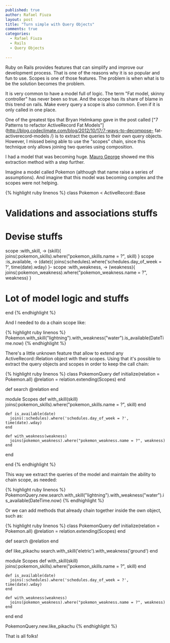 ```yaml
---
published: true
author: Rafael Fiuza
layout: post
title: "Turn simple with Query Objects"
comments: true
categories:
  - Rafael Fiuza
  - Rails
  - Query Objects
  
---
```


Ruby on Rails provides features that can simplify and improve our development process. That is one of the reasons why it is so popular and fun to use.
Scopes is one of those features. The problem is when what is to be the solution becomes the problem.

<!--more-->

It is very common to have a model full of logic. The term "Fat model, skinny controller" has never been so true. And the scope has its share of blame in this trend on rails. 
Make every query a scope is also common. Even if it is only called in one place.

One of the greatest tips that Bryan Helmkamp gave in the post called ["7 Patterns to refactor ActiveRecord Fat Models"](http://blog.codeclimate.com/blog/2012/10/17/7-ways-to-decompose- fat-activerecord-models /) is to extract the queries to their own query objects. However, I missed being able to use the "scopes" chain, since this technique only allows joining two queries using composition.

I had a model that was becoming huge. [Mauro George](https://twitter.com/maurogeorge) showed me this extraction method with a step further.

Imagine a model called Pokemon (although that name raise a series of assumptions). And imagine that this model was becoming complex and the scopes were not helping.

{% highlight ruby linenos %}
class Pokemon < ActiveRecord::Base
  # Validations and associations stuffs

  # Devise stuffs

  scope :with_skill, -> (skill){ joins(:pokemon_skills).where("pokemon_skills.name = ?", skill) }
  scope :is_available, -> (date){ joins(:schedules).where('schedules.day_of_week = ?', time(date).wday) }-
  scope :with_weakness, -> (weakness){ joins(:pokemon_weakness).where("pokemon_weakness.name = ?", weakness) }

  # Lot of model logic and stuffs

end
{% endhighlight %}

And I needed to do a chain scope like:

{% highlight ruby linenos %}
Pokemon.with_skill("lightning").with_weakness("water").is_available(DateTime.now)
{% endhighlight %}

There's a little unknown feature that allow to extend any ActiveRecord::Relation object with their scopes. Using that it's possible to extract the query objects and scopes in order to keep the call chain:
  
{% highlight ruby linenos %}
class PokemonQuery
  def initialize(relation = Pokemon.all)
    @relation = relation.extending(Scopes)
  end

  def search
    @relation
  end

  module Scopes
    def with_skill(skill)
      joins(:pokemon_skills).where("pokemon_skills.name = ?", skill)
    end

    def is_available(date)
      joins(:schedules).where('schedules.day_of_week = ?', time(date).wday)
    end

    def with_weakness(weakness)
      joins(pokemon_weakness).where("pokemon_weakness.name = ?", weakness)      
    end
  end

end
{% endhighlight %}

This way we extract the queries of the model and maintain the ability to chain scope, as needed:

{% highlight ruby linenos %}
PokemonQuery.new.search.with_skill("lightning").with_weakness("water").is_available(DateTime.now)
{% endhighlight %}

Or we can add methods that already chain together inside the own object, such as:

{% highlight ruby linenos %}
class PokemonQuery
  def initialize(relation = Pokemon.all)
    @relation = relation.extending(Scopes)
  end

  def search
    @relation
  end

  def like_pikachu
    search.with_skill('eletric').with_weakness('ground')
  end

  module Scopes
    def with_skill(skill)
      joins(:pokemon_skills).where("pokemon_skills.name = ?", skill)
    end

    def is_available(date)
      joins(:schedules).where('schedules.day_of_week = ?', time(date).wday)
    end

    def with_weakness(weakness)
      joins(pokemon_weakness).where("pokemon_weakness.name = ?", weakness)      
    end
  end
end

PokemonQuery.new.like_pikachu
{% endhighlight %}

That is all folks!